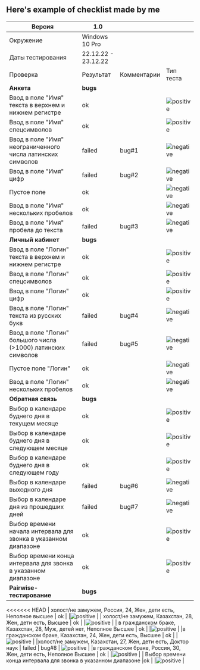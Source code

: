 ## Here's example of checklist made by me

| Версия      |   1.0  |  |   |
| --- | --- |--- |--- |
| Окружение   |   Windows 10 Pro      |    |    |
| Даты тестирования   |     22.12.22 - 23.12.22    |    |    |
| Проверка   |    Результат     |Комментарии    |Тип теста    |
| **Анкета**   |    **bugs**     |     |    |
| Ввод в поле "Имя" текста в верхнем и нижнем регистре   |    ok     |    |![positive](https://img.shields.io/badge/-positive-378805?style=for-flat-square)    |
| Ввод в поле "Имя" спецсимволов   |    ok     |    |![positive](https://img.shields.io/badge/-positive-378805?style=for-flat-square)    |
| Ввод в поле "Имя" неограниченного числа латинских символов   |    failed     |bug#1    |![negative](https://img.shields.io/badge/-negative-580818?style=for-flat-square)    |
|Ввод в поле "Имя" цифр   |   failed      |bug#2    |![negative](https://img.shields.io/badge/-negative-580818?style=for-flat-square)    |
|Пустое поле  |     ok |      | ![negative](https://img.shields.io/badge/-negative-580818?style=for-flat-square) |
|Ввод в поле "Имя" нескольких пробелов   |   ok   |    |![negative](https://img.shields.io/badge/-negative-580818?style=for-flat-square)    |
| Ввод в поле "Имя" пробела до текста   |failed    |bug#3    |![negative](https://img.shields.io/badge/-negative-580818?style=for-flat-square)    |
| **Личный кабинет**   |    **bugs**     |     |    |
| Ввод в поле "Логин" текста в верхнем и нижнем регистре   |    ok     |    |![positive](https://img.shields.io/badge/-positive-378805?style=for-flat-square)    |
| Ввод в поле "Логин" спецсимволов   |    ok     |    |![positive](https://img.shields.io/badge/-positive-378805?style=for-flat-square)    |
| Ввод в поле "Логин" цифр   |    ok     |    |![positive](https://img.shields.io/badge/-positive-378805?style=for-flat-square)    |
|Ввод в поле "Логин" текста из русских букв   |   failed      |bug#4   |![negative](https://img.shields.io/badge/-negative-580818?style=for-flat-square)    |
|Ввод в поле "Логин" большого числа (>1000) латинских символов  |     failed |   bug#5   | ![negative](https://img.shields.io/badge/-negative-580818?style=for-flat-square) |
|Пустое поле "Логин"  |   ok   |    |![negative](https://img.shields.io/badge/-negative-580818?style=for-flat-square)    |
| Ввод в поле "Логин" нескольких пробелов   |ok    |   |![negative](https://img.shields.io/badge/-negative-580818?style=for-flat-square)    |
| **Обратная связь**   |    **bugs**     |     |    |
| Выбор в календаре буднего дня в текущем месяце   |    ok     |    |![positive](https://img.shields.io/badge/-positive-378805?style=for-flat-square)    |
| Выбор в календаре буднего дня в следующем месяце   |    ok     |    |![positive](https://img.shields.io/badge/-positive-378805?style=for-flat-square)    |
| Выбор в календаре буднего дня в следующем году   |    ok     |    |![positive](https://img.shields.io/badge/-positive-378805?style=for-flat-square)    |
|Выбор в календаре выходного дня   |   failed      |bug#6   |![negative](https://img.shields.io/badge/-negative-580818?style=for-flat-square)    |
|Выбор в календаре дня из прошедших дней  |     failed |   bug#7   | ![negative](https://img.shields.io/badge/-negative-580818?style=for-flat-square) |
|Выбор времени начала интервала для звонка в указанном диапазоне  |   ok   |    |![positive](https://img.shields.io/badge/-positive-378805?style=for-flat-square)    |
| Выбор времени конца интервала для звонка в указанном диапазоне   |ok    |   |![positive](https://img.shields.io/badge/-positive-378805?style=for-flat-square)    |
| **Pairwise-тестирование**   |    **bugs**     |     |    |
<<<<<<< HEAD
| холост/не замужем, Россия, 24, Жен, дети есть, Неполное высшее   |    ok     |    |![positive](https://img.shields.io/badge/-positive-378805?style=for-flat-square)    |
| холост/не замужем, Казахстан, 28, Жен, дети есть, Высшее    | ok |  |![positive](https://img.shields.io/badge/-positive-378805?style=for-flat-square)    |
| в гражданском браке, Казахстан, 28, Муж, детей нет, Неполное Высшее   |    ok     |    |![positive](https://img.shields.io/badge/-positive-378805?style=for-flat-square)    |
|в гражданском браке, Казахстан, 24, Жен, дети есть, Высшее   |   ok      | |![positive](https://img.shields.io/badge/-positive-378805?style=for-flat-square)    |
|холост/не замужем, Казахстан, 27, Жен, дети есть, Доктор наук  |     failed |   bug#8  | ![positive](https://img.shields.io/badge/-positive-378805?style=for-flat-square) |
|в гражданском браке, Россия, 30, Жен, дети есть, Неполное Высшее  |   ok   |    |![positive](https://img.shields.io/badge/-positive-378805?style=for-flat-square)    |
| Выбор времени конца интервала для звонка в указанном диапазоне   |ok    |   |![positive](https://img.shields.io/badge/-positive-378805?style=for-flat-square)    |
